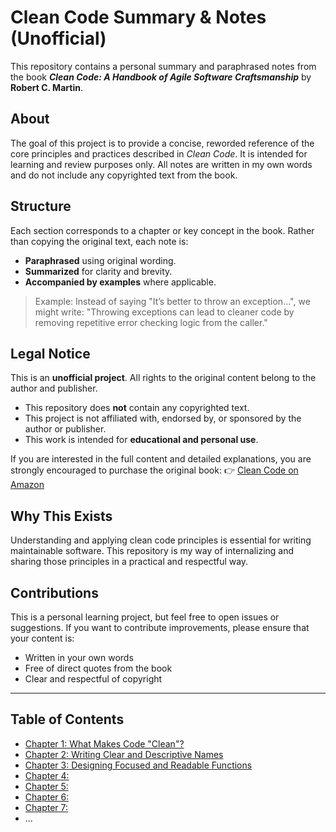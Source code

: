 # Clean Code Summary & Notes (Unofficial)

This repository contains a personal summary and paraphrased notes from the book **_Clean Code: A Handbook of Agile Software Craftsmanship_** by **Robert C. Martin**.

## About

The goal of this project is to provide a concise, reworded reference of the core principles and practices described in *Clean Code*. It is intended for learning and review purposes only. All notes are written in my own words and do not include any copyrighted text from the book.

## Structure

Each section corresponds to a chapter or key concept in the book. Rather than copying the original text, each note is:

- **Paraphrased** using original wording.
- **Summarized** for clarity and brevity.
- **Accompanied by examples** where applicable.

> Example: Instead of saying "It’s better to throw an exception...", we might write:
> "Throwing exceptions can lead to cleaner code by removing repetitive error checking logic from the caller."

## Legal Notice

This is an **unofficial project**. All rights to the original content belong to the author and publisher.

- This repository does **not** contain any copyrighted text.
- This project is not affiliated with, endorsed by, or sponsored by the author or publisher.
- This work is intended for **educational and personal use**.

If you are interested in the full content and detailed explanations, you are strongly encouraged to purchase the original book:
👉 [Clean Code on Amazon](https://www.amazon.com/Clean-Code-Handbook-Software-Craftsmanship/dp/0132350882)

## Why This Exists

Understanding and applying clean code principles is essential for writing maintainable software. This repository is my way of internalizing and sharing those principles in a practical and respectful way.

## Contributions

This is a personal learning project, but feel free to open issues or suggestions. If you want to contribute improvements, please ensure that your content is:

- Written in your own words
- Free of direct quotes from the book
- Clear and respectful of copyright

---

## Table of Contents

- [Chapter 1: What Makes Code "Clean"?](./chapter-01.md)
- [Chapter 2: Writing Clear and Descriptive Names](./chapter-02.md)
- [Chapter 3: Designing Focused and Readable Functions](./chapter-03.md)
- [Chapter 4: ](./chapter-04.md)
- [Chapter 5: ](./chapter-05.md)
- [Chapter 6: ](./chapter-06.md)
- [Chapter 7: ](./chapter-07.md)
- ...
